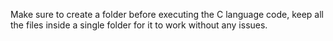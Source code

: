 Make sure to create a folder before executing the C language code, keep all the files inside a single folder for it to work without any issues.

